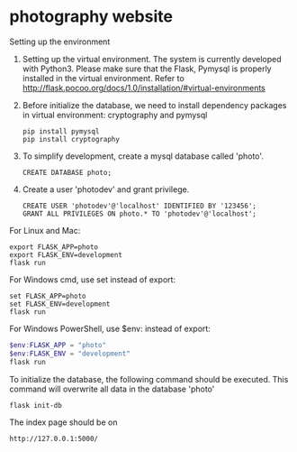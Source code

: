 # photography website

Setting up the environment

1. Setting up the virtual environment. The system is currently developed with Python3. Please make sure that the Flask, Pymysql is properly installed in the virtual environment. Refer to <http://flask.pocoo.org/docs/1.0/installation/#virtual-environments>

2. Before initialize the database, we need to install dependency packages in virtual environment: cryptography and pymysql
   ```
   pip install pymysql
   pip install cryptography
   ```

3. To simplify development, create a mysql database called 'photo'. 

   ```
   CREATE DATABASE photo;
   ```

4. Create a  user 'photodev' and grant privilege.

   ```
   CREATE USER 'photodev'@'localhost' IDENTIFIED BY '123456';
   GRANT ALL PRIVILEGES ON photo.* TO 'photodev'@'localhost';
   ```

   

For Linux and Mac:

```shell
export FLASK_APP=photo
export FLASK_ENV=development
flask run
```

For Windows cmd, use set instead of export:

```
set FLASK_APP=photo
set FLASK_ENV=development
flask run
```

For Windows PowerShell, use $env: instead of export:

```powershell
$env:FLASK_APP = "photo"
$env:FLASK_ENV = "development"
flask run
```


To initialize the database, the following command should be executed. This command will overwrite all data in the database 'photo'

```shell
flask init-db
```

 The index page should be on

```http
http://127.0.0.1:5000/
```

